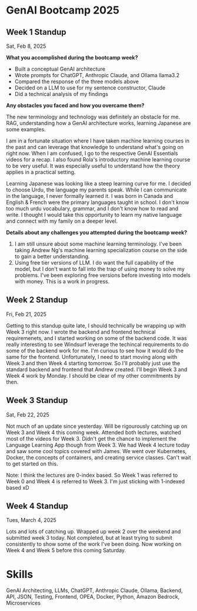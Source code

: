# GenAI Bootcamp 2025

## Week 1 Standup
Sat, Feb 8, 2025

**What you accomplished during the bootcamp week?**
- Built a conceptual GenAI architecture
- Wrote prompts for ChatGPT, Anthropic Claude, and Ollama llama3.2
- Compared the response of the three models above
- Decided on a LLM to use for my sentence constructor, Claude
- Did a technical analysis of my findings

**Any obstacles you faced and how you overcame them?**

The new terminology and technology was definitely an obstacle for me. RAG, understanding how a GenAI architecture works, learning Japanese are some examples. 

I am in a fortunate situation where I have taken machine learning courses in the past and can leverage that knowledge to understand what's going on right now. When I am confused, I go to the respective GenAI Essentials videos for a recap. I also found Rola's introductory machine learning course to be very useful. It was especially useful to understand how the theory applies in a practical setting.

Learning Japanese was looking like a steep learning curve for me. I decided to choose Urdu, the language my parents speak. While I can communicate in the language, I never formally learned it. I was born in Canada and English & French were the primary languages taught in school. I don't know too much urdu vocabulary, grammar, and I don't know how to read and write. I thought I would take this opportunity to learn my native language and connect with my family on a deeper level.

**Details about any challenges you attempted during the bootcamp week?**

1. I am still unsure about some machine learning terminology. I've been taking Andrew Ng's machine learning specialization course on the side to gain a better understanding.
2. Using free tier versions of LLM. I do want the full capability of the model, but I don't want to fall into the trap of using money to solve my problems. I've been exploring free versions before investing into models with money. This is a work in progress.

## Week 2 Standup
Fri, Feb 21, 2025

Getting to this standup quite late, I should technically be wrapping up with Week 3 right now. I wrote the backend and frontend technical requiremenets, and I started working on some of the backend code. It was really interesting to see Windsurf leverage the techincal requirements to do some of the backend work for me. I'm curious to see how it would do the same for the frontend. Unfortunately, I need to start moving along with Week 3 and then Week 4 starting tomorrow. So I'll probably just use the standard backend and frontend that Andrew created. I'll begin Week 3 and Week 4 work by Monday. I should be clear of my other commitments by then.

## Week 3 Standup
Sat, Feb 22, 2025

Not much of an update since yesterday. Will be rigourously catching up on Week 3 and Week 4 this coming week. Attended both lectures, watched most of the videos for Week 3. Didn't get the chance to implement the Language Learning App though from Week 3. We had Week 4 lecture today and saw some cool topics covered with James. We went over Kubernetes, Docker, the concepts of containers, and creating service classes. Can't wait to get started on this.

Note: I think the lectures are 0-index based. So Week 1 was referred to Week 0 and Week 4 is referred to Week 3. I'm just sticking with 1-indexed based xD

## Week 4 Standup
Tues, March 4, 2025

Lots and lots of catching up. Wrapped up week 2 over the weekend and submitted week 3 today. Not completed, but at least trying to submit consistently to show some of the work I've been doing. Now working on Week 4 and Week 5 before this coming Saturday.

# Skills
GenAI Architecting, LLMs, ChatGPT, Anthropic Claude, Ollama, Backend, API, JSON, Testing, Frontend, OPEA, Docker, Python, Amazon Bedrock, Microservices

